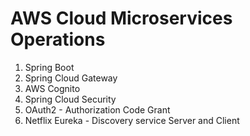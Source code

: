 # AWS Cloud Microservices Operations

1. Spring Boot
2. Spring Cloud Gateway
3. AWS Cognito
4. Spring Cloud Security
5. OAuth2 - Authorization Code Grant
6. Netflix Eureka - Discovery service Server and Client
